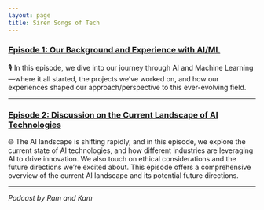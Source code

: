 ```yaml
---
layout: page
title: Siren Songs of Tech
---
```


### [Episode 1: Our Background and Experience with AI/ML](https://www.youtube.com/watch?v=56p9QDIWmAM) 
🎙️ In this episode, we dive into our journey through AI and Machine Learning—where it all started, the projects we’ve worked on, and how our experiences shaped our approach/perspective to this ever-evolving field.  


---  


### [Episode 2: Discussion on the Current Landscape of AI Technologies](https://www.youtube.com/watch?v=gakoTu2E6Y4)  
🌐 The AI landscape is shifting rapidly, and in this episode, we explore the current state of AI technologies, and how different industries are leveraging AI to drive innovation. We also touch on ethical considerations and the future directions we’re excited about. This episode offers a comprehensive overview of the current AI landscape and its potential future directions.  


---  


*Podcast by Ram and Kam*  
